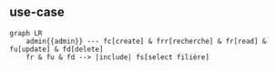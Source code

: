 ## use-case
```mermaid
graph LR
    admin{{admin}} --- fc[create] & frr[recherche] & fr[read] & fu[update] & fd[delete]
    fr & fu & fd --> |include| fs[select filière]
```
